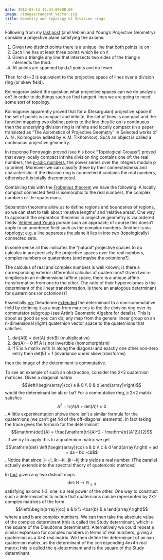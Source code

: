 ```yaml
---
date: 2012-08-13 12:34:04+00:00
image: /images/tangent_vector.svg
title: Geometry and topology of division rings
---
```


Following from my [last post](/geometry-of-division-rings/) (and Veblen and Young’s Projective Geometry) consider a projective plane satisfying the axioms:




1.  Given two distinct points there is a unique line that both points lie on
1.  Each line has at least three points which lie on it
1.  Given a triangle any line that intersects two sides of the triangle intersects the third.
1.  All points are spanned by d+1 points and no fewer.



Then for d>=3 is equivalent to the projective space of lines over a division ring (or skew field).


Kolmogorov asked the question what projective spaces can we do analysis on? In order to do things such as find tangent lines we are going to need some sort of topology.


<!--more-->


Kolmogorov apparently proved that for a (Desarguian) projective space if the set of points is compact and infinite, the set of lines is compact and the function mapping two distinct points to the line they lie on is continuous then the underlying division ring is infinite and locally compact (in a paper translated as “The Axiomatics of Projective Geometry” in Selected works of A. N . Kolmogorov edited by V. M. Tikhomirov). Such an object is called a continuous projective geometry.


In response Pontryagin proved (see his book “Topological Groups”) proved that every locally compact infinite division ring contains one of: the real numbers, the [p-adic numbers](http://en.wikipedia.org/wiki/P-adic_numbers), the power series over the integers modulo p (p prime). Moreover we can classify these by their connectedness and characteristic: if the division ring is connected it contains the real numbers, otherwise it is totally disconnected.


Combining this with the [Frobenius theorem](http://en.wikipedia.org/wiki/Frobenius_theorem_%28real_division_algebras%29) we have the following: A locally compact connected field is isomorphic to the real numbers, the complex numbers or the quaternions.


Separation theorems allow us to define regions and boundaries of regions, so we can start to talk about ‘relative lengths’ and ‘relative areas’. One way to approach the separation theorems in projective geometry is via ordered fields: [Veblen and Young](http://archive.org/details/projectivegeomet028875mbp) pursue such an approach; of course this doesn’t apply to an unordered field such as the complex numbers. Another is via topology; e.g. a line separates the plane it lies in into two (topologically) connected sets.


In some sense all this indicates the “natural” projective spaces to do calculus in are precisely the projective spaces over the real numbers, complex numbers or quaternions (and maybe the octonions?).


The calculus of real and complex numbers is well known; is there a corresponding exterior differential calculus of quaternions? Given two n-simplices in an n-dimensional affine space, there is a unique affine transformation from one to the other. The ratio of their hypervolumes is the determinant of the linear transformation. Is there an analogous determinant for quaternions (or octonions)?


Essentially [no](http://www.math.nus.edu.sg/aslaksen/papers/S-QD.pdf); Dieudonne [extended](http://www.numdam.org/item?id=BSMF_1943__71__27_0) the determinant to a non-commutative field by defining it as a map from matrices to the the division ring over its commutator subgroup (see Artin’s Geometric Algebra for details). This is about as good as you can do; any map from the general linear group on an n-dimensional (right) quaternion vector space to the quaternions that satisfies




1.  det(AB) = det(A) det(B) (multiplicative)
1.  det(A) = 0 iff A is not invertible (homomorphism)
1.  If E is a matrix with 1s along the diagonal and exactly one other non-zero entry then det(E) = 1 (invariance under skew transforms)



then the image of the determinant is commutative.


To see an example of such an obstruction, consider the 2×2 quaternion matrices. Given a diagonal matrix  $$\left(\begin{array}{cc} a & 0 \\ 0 & b \end{array}\right)$$  would the determinant be ab or ba? For a commutative ring, a 2×2 matrix satisfies  $$A^2 - \mathrm{tr}(A) A + \mathrm{det}(A)I = 0$$ . A little experimentation shows there isn’t a similar formula for the quaternions (we can’t get rid of the off-diagonal elements). In fact taking the trace gives the formula for the determinant  $$\mathrm{det}(A) = \frac{\mathrm{tr}(A)^2 - \mathrm{tr}(A^2)}{2}$$ . If we try to apply this to a quaternion matrix we get  $$\mathrm{det} \left(\begin{array}{cc} a & b \\ c & d \end{array}\right) = ad + da - bc -cb$$ . Notice that since ij=-ji, ik=-ki, jk=-kj this yields a real number. (The parallel actually extends into the spectral theory of quatenionic matrices)


In [fact](http://arXiv.org/abs/math-ph/9907015v2) given any two distinct maps  $$\mathrm{det} \colon \mathbb{H} \to \mathbb{R}_{\geq 0}$$  satisfying axioms 1-3, one is a real power of the other. One way to construct such a determinant is to notice that quaternions can be represented by 2×2 complex matrices of the form  $$\left(\begin{array}{cc} a & b \\ -\bar{b} & a \end{array}\right)$$  where a and b are complex numbers. We can then take the absolute value of the complex determinant (this is called the Study determinant, which is the square of the Dieudonne determinant). Alternatively we could repeat a similar expansion for complex numbers in terms of real numbers, giving a quaternion as a 4×4 real matrix. We then define the determinant of an nxn quaternion matrix, as the determinant of the corresponding 4nx4n real matrix; this is called the q-determinant and is the square of the Study determinant.